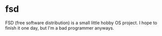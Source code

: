 # fsd

FSD (free software distribution) is a small little hobby OS project. I hope to finish it one day, but I'm a bad programmer anyways.
